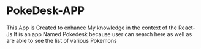 # PokeDesk-APP

This App is Created to enhance My knowledge in the context of the React-Js 
It is an app Named Pokedesk because user can search here as well as are able to see the list of various Pokemons
